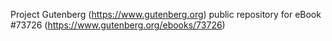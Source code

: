 Project Gutenberg (https://www.gutenberg.org) public repository for eBook #73726 (https://www.gutenberg.org/ebooks/73726)

